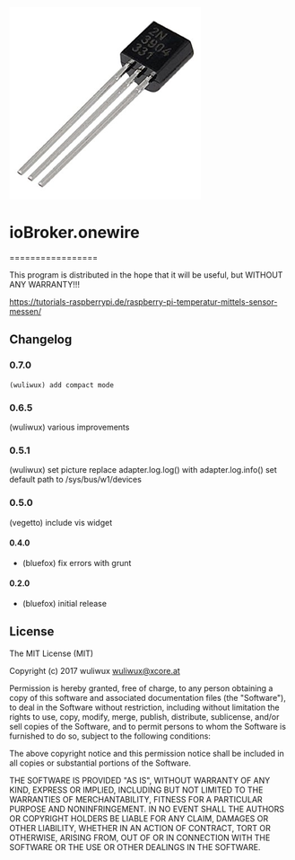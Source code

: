 ![Logo](admin/onewire.png)

# ioBroker.onewire

=================

This program is distributed in the hope that it will be useful,
but WITHOUT ANY WARRANTY!!!

https://tutorials-raspberrypi.de/raspberry-pi-temperatur-mittels-sensor-messen/

## Changelog

### 0.7.0

    (wuliwux) add compact mode

### 0.6.5

(wuliwux) various improvements

### 0.5.1

(wuliwux) set picture
replace adapter.log.log() with adapter.log.info()
set default path to /sys/bus/w1/devices

### 0.5.0

(vegetto) include vis widget

#### 0.4.0

-   (bluefox) fix errors with grunt

#### 0.2.0

-   (bluefox) initial release

## License

The MIT License (MIT)

Copyright (c) 2017 wuliwux <wuliwux@xcore.at>

Permission is hereby granted, free of charge, to any person obtaining a copy
of this software and associated documentation files (the "Software"), to deal
in the Software without restriction, including without limitation the rights
to use, copy, modify, merge, publish, distribute, sublicense, and/or sell
copies of the Software, and to permit persons to whom the Software is
furnished to do so, subject to the following conditions:

The above copyright notice and this permission notice shall be included in
all copies or substantial portions of the Software.

THE SOFTWARE IS PROVIDED "AS IS", WITHOUT WARRANTY OF ANY KIND, EXPRESS OR
IMPLIED, INCLUDING BUT NOT LIMITED TO THE WARRANTIES OF MERCHANTABILITY,
FITNESS FOR A PARTICULAR PURPOSE AND NONINFRINGEMENT. IN NO EVENT SHALL THE
AUTHORS OR COPYRIGHT HOLDERS BE LIABLE FOR ANY CLAIM, DAMAGES OR OTHER
LIABILITY, WHETHER IN AN ACTION OF CONTRACT, TORT OR OTHERWISE, ARISING FROM,
OUT OF OR IN CONNECTION WITH THE SOFTWARE OR THE USE OR OTHER DEALINGS IN
THE SOFTWARE.
